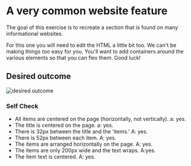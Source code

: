 # A very common website feature

The goal of this exercise is to recreate a section that is found on many informational websites.

For this one you will need to edit the HTML a little bit too. We can't be making things _too_ easy for you. You'll want to add containers around the various elements so that you can flex them. Good luck!

## Desired outcome

![desired outcome](./desired-outcome.png)

### Self Check

- All items are centered on the page (horizontally, not vertically).
a: yes. 
- The title is centered on the page.
a: yes. 
- There is 32px between the title and the 'items.'
A: yes. 
- There is 52px between each item.
A: yes. 
- The items are arranged horizontally on the page.
A: yes. 
- The items are only 200px wide and the text wraps.
A:yes. 
- The item text is centered.
A: yes. 